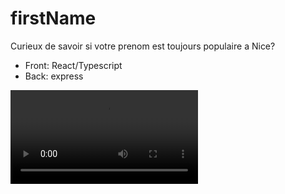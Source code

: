 # firstName

Curieux de savoir si votre prenom est toujours populaire a Nice?
- Front: React/Typescript
- Back: express

![niceName.webm](https://user-images.githubusercontent.com/71543496/212971864-e0ae1723-c299-40b1-8648-25399fd20d62.webm)
